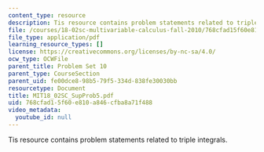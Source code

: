 ```yaml
---
content_type: resource
description: Tis resource contains problem statements related to triple integrals.
file: /courses/18-02sc-multivariable-calculus-fall-2010/768cfad15f60e810a846cfba8a71f488_MIT18_02SC_SupProb5.pdf
file_type: application/pdf
learning_resource_types: []
license: https://creativecommons.org/licenses/by-nc-sa/4.0/
ocw_type: OCWFile
parent_title: Problem Set 10
parent_type: CourseSection
parent_uid: fe00dce8-98b5-79f5-334d-838fe30030bb
resourcetype: Document
title: MIT18_02SC_SupProb5.pdf
uid: 768cfad1-5f60-e810-a846-cfba8a71f488
video_metadata:
  youtube_id: null
---
```

Tis resource contains problem statements related to triple integrals.
